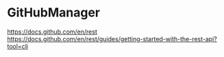 # GitHubManager

https://docs.github.com/en/rest
https://docs.github.com/en/rest/guides/getting-started-with-the-rest-api?tool=cli

